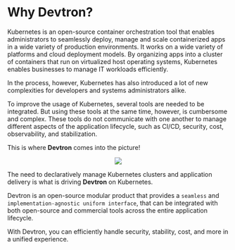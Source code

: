 
# Why Devtron?
 

Kubernetes is an open-source container orchestration tool that enables administrators to seamlessly deploy, manage and scale containerized apps in a wide variety of production environments. It works on a wide variety of platforms and cloud deployment models. By organizing apps into a cluster of containers that run on virtualized host operating systems, Kubernetes enables businesses to manage IT workloads efficiently.

In the process, however, Kubernetes has also introduced a lot of new complexities for developers and systems administrators alike.

To improve the usage of Kubernetes, several tools are needed to be integrated. But using these tools at the same time, however, is cumbersome and complex. These tools do not communicate with one another to manage different aspects of the application lifecycle, such as CI/CD, security, cost, observability, and stabilization.

This is where **Devtron** comes into the picture! 

<p align="center"><img src="../assets/readme-comic.png"></p>
 
The need to declaratively manage Kubernetes clusters and application delivery is what is driving **Devtron** on Kubernetes.
 
Devtron is an open-source modular product that provides a `seamless` and `implementation-agnostic uniform interface`, that can be integrated with both open-source and commercial tools across the entire application lifecycle.

With Devtron, you can efficiently handle security, stability, cost, and more in a unified experience.
 


 
 

